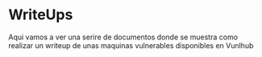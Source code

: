 # WriteUps
Aqui vamos a ver una serire de documentos donde se muestra como realizar un writeup de unas maquinas vulnerables disponibles en Vunlhub
